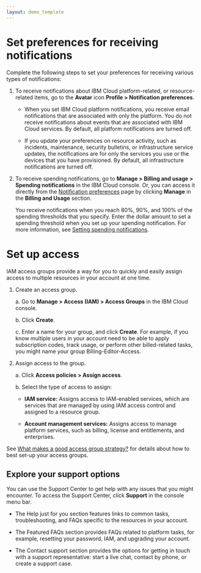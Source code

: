 ```yaml
---
layout: demo_template
---
```


# Set preferences for receiving notifications

Complete the following steps to set your preferences for receiving various types of notifications:

1. To receive notifications about IBM Cloud platform-related, or resource-related items, go to the **Avatar** icon **Profile > Notification preferences**.

   - When you set IBM Cloud platform notifications, you receive email notifications that are associated with only the platform. You do not receive notifications about events that are associated with IBM Cloud services. By default, all platform notifications are turned off.

   - If you update your preferences on resource activity, such as incidents, maintenance, security bulletins, or infrastructure service updates, the notifications are for only the services you use or the devices that you have provisioned. By default, all infrastructure notifications are turned off.

2. To receive spending notifications, go to **Manage > Billing and usage > Spending notifications** in the IBM Cloud console. Or, you can access it directly from the [Notification preferences](https://cloud.ibm.com/login?redirect=%2Fuser%2Fnotifications) page by clicking **Manage** in the **Billing and Usage** section.

   You receive notifications when you reach 80%, 90%, and 100% of the spending thresholds that you specify. Enter the dollar amount to set a spending threshold when you set up your spending notification. For more information, see [Setting spending notifications](https://cloud.ibm.com/docs/billing-usage?topic=billing-usage-spending).

# Set up access

IAM access groups provide a way for you to quickly and easily assign access to multiple resources in your account at one time.

1. Create an access group.

   a. Go to **Manage > Access (IAM) > Access Groups** in the IBM Cloud console.
   
   b. Click **Create**.

   c. Enter a name for your group, and click **Create**. For example, if you know multiple users in your account need to be able to apply subscription codes, track usage, or perform other billed-related tasks, you might name your group Billing-Editor-Access.

2. Assign access to the group.

   a. Click **Access policies > Assign access**.

   b. Select the type of access to assign:

      - **IAM service:** Assigns access to IAM-enabled services, which are services that are managed by using IAM access control and assigned to a resource group.

      - **Account management services:** Assigns access to manage platform services, such as billing, license and entitlements, and enterprises.

 See [What makes a good access group strategy?](https://cloud.ibm.com/docs/account?topic=account-account_setup#resource-group-strategy) for details about how to best set-up your access groups.

## Explore your support options

You can use the Support Center to get help with any issues that you might encounter. To access the Support Center, click **Support** in the console menu bar.

  - The Help just for you section features links to common tasks, troubleshooting, and FAQs specific to the resources in your account.

  - The Featured FAQs section provides FAQs related to platform tasks, for example, resetting your password, IAM, and upgrading your account.

  - The Contact support section provides the options for getting in touch with a support representative: start a live chat, contact by phone, or create a support case.
